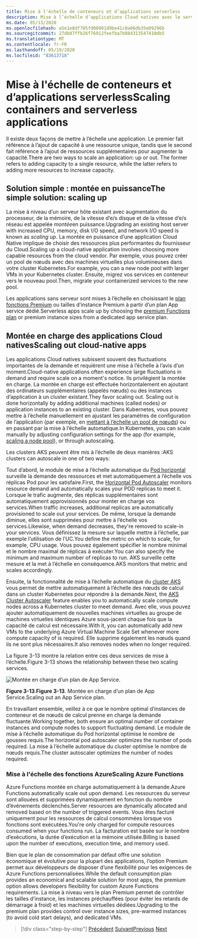 ```yaml
---
title: Mise à l'échelle de conteneurs et d’applications serverless
description: Mise à l’échelle d’applications Cloud natives avec le service Azure Kubernetes pour répondre à la demande de l’utilisateur.
ms.date: 05/13/2020
ms.openlocfilehash: a5e1e8df785fd08901d9be41c0a06db35e09296b
ms.sourcegitcommit: 27db07ffb26f76912feefba7b884313547410db5
ms.translationtype: MT
ms.contentlocale: fr-FR
ms.lasthandoff: 05/19/2020
ms.locfileid: "83613718"
---
```

# <a name="scaling-containers-and-serverless-applications"></a><span data-ttu-id="8b697-103">Mise à l'échelle de conteneurs et d’applications serverless</span><span class="sxs-lookup"><span data-stu-id="8b697-103">Scaling containers and serverless applications</span></span>

<span data-ttu-id="8b697-104">Il existe deux façons de mettre à l’échelle une application. Le premier fait référence à l’ajout de capacité à une ressource unique, tandis que le second fait référence à l’ajout de ressources supplémentaires pour augmenter la capacité.</span><span class="sxs-lookup"><span data-stu-id="8b697-104">There are two ways to scale an application: up or out. The former refers to adding capacity to a single resource, while the latter refers to adding more resources to increase capacity.</span></span>

## <a name="the-simple-solution-scaling-up"></a><span data-ttu-id="8b697-105">Solution simple : montée en puissance</span><span class="sxs-lookup"><span data-stu-id="8b697-105">The simple solution: scaling up</span></span>

<span data-ttu-id="8b697-106">La mise à niveau d’un serveur hôte existant avec augmentation du processeur, de la mémoire, de la vitesse d’e/s disque et de la vitesse d’e/s réseau est appelée *montée*en puissance.</span><span class="sxs-lookup"><span data-stu-id="8b697-106">Upgrading an existing host server with increased CPU, memory, disk I/O speed, and network I/O speed is known as *scaling up*.</span></span> <span data-ttu-id="8b697-107">La montée en puissance d’une application Cloud Native implique de choisir des ressources plus performantes du fournisseur du Cloud.</span><span class="sxs-lookup"><span data-stu-id="8b697-107">Scaling up a cloud-native application involves choosing more capable resources from the cloud vendor.</span></span> <span data-ttu-id="8b697-108">Par exemple, vous pouvez créer un pool de nœuds avec des machines virtuelles plus volumineuses dans votre cluster Kubernetes.</span><span class="sxs-lookup"><span data-stu-id="8b697-108">For example, you can a new node pool with larger VMs in your Kubernetes cluster.</span></span> <span data-ttu-id="8b697-109">Ensuite, migrez vos services en conteneur vers le nouveau pool.</span><span class="sxs-lookup"><span data-stu-id="8b697-109">Then, migrate your containerized services to the new pool.</span></span>

<span data-ttu-id="8b697-110">Les applications sans serveur sont mises à l’échelle en choisissant le [plan fonctions Premium](https://docs.microsoft.com/azure/azure-functions/functions-scale) ou tailles d’instance Premium à partir d’un plan App service dédié.</span><span class="sxs-lookup"><span data-stu-id="8b697-110">Serverless apps scale up by choosing the [premium Functions plan](https://docs.microsoft.com/azure/azure-functions/functions-scale) or premium instance sizes from a dedicated app service plan.</span></span>

## <a name="scaling-out-cloud-native-apps"></a><span data-ttu-id="8b697-111">Montée en charge des applications Cloud natives</span><span class="sxs-lookup"><span data-stu-id="8b697-111">Scaling out cloud-native apps</span></span>

<span data-ttu-id="8b697-112">Les applications Cloud natives subissent souvent des fluctuations importantes de la demande et requièrent une mise à l’échelle à l’avis d’un moment.</span><span class="sxs-lookup"><span data-stu-id="8b697-112">Cloud-native applications often experience large fluctuations in demand and require scale on a moment's notice.</span></span> <span data-ttu-id="8b697-113">Ils privilégient la montée en charge. La montée en charge est effectuée horizontalement en ajoutant des ordinateurs supplémentaires (appelés nœuds) ou des instances d’application à un cluster existant.</span><span class="sxs-lookup"><span data-stu-id="8b697-113">They favor scaling out. Scaling out is done horizontally by adding additional machines (called nodes) or application instances to an existing cluster.</span></span> <span data-ttu-id="8b697-114">Dans Kubernetes, vous pouvez mettre à l’échelle manuellement en ajustant les paramètres de configuration de l’application (par exemple, en [mettant à l’échelle un pool de nœuds](https://docs.microsoft.com/azure/aks/use-multiple-node-pools#scale-a-node-pool-manually)) ou en passant par la mise à l’échelle automatique.</span><span class="sxs-lookup"><span data-stu-id="8b697-114">In Kubernetes, you can scale manually by adjusting configuration settings for the app (for example, [scaling a node pool](https://docs.microsoft.com/azure/aks/use-multiple-node-pools#scale-a-node-pool-manually)), or through autoscaling.</span></span>

<span data-ttu-id="8b697-115">Les clusters AKS peuvent être mis à l’échelle de deux manières :</span><span class="sxs-lookup"><span data-stu-id="8b697-115">AKS clusters can autoscale in one of two ways:</span></span>

<span data-ttu-id="8b697-116">Tout d’abord, le module de mise à l’échelle automatique du [Pod horizontal](https://docs.microsoft.com/azure/aks/tutorial-kubernetes-scale#autoscale-pods) surveille la demande des ressources et met automatiquement à l’échelle vos réplicas Pod pour les satisfaire.</span><span class="sxs-lookup"><span data-stu-id="8b697-116">First, the [Horizontal Pod Autoscaler](https://docs.microsoft.com/azure/aks/tutorial-kubernetes-scale#autoscale-pods) monitors resource demand and automatically scales your POD replicas to meet it.</span></span> <span data-ttu-id="8b697-117">Lorsque le trafic augmente, des réplicas supplémentaires sont automatiquement approvisionnés pour monter en charge vos services.</span><span class="sxs-lookup"><span data-stu-id="8b697-117">When traffic increases, additional replicas are automatically provisioned to scale out your services.</span></span> <span data-ttu-id="8b697-118">De même, lorsque la demande diminue, elles sont supprimées pour mettre à l’échelle vos services.</span><span class="sxs-lookup"><span data-stu-id="8b697-118">Likewise, when demand decreases, they're removed to scale-in your services.</span></span> <span data-ttu-id="8b697-119">Vous définissez la mesure sur laquelle mettre à l’échelle, par exemple l’utilisation de l’UC.</span><span class="sxs-lookup"><span data-stu-id="8b697-119">You define the metric on which to scale, for example, CPU usage.</span></span> <span data-ttu-id="8b697-120">Vous pouvez également spécifier le nombre minimal et le nombre maximal de réplicas à exécuter.</span><span class="sxs-lookup"><span data-stu-id="8b697-120">You can also specify the minimum and maximum number of replicas to run.</span></span> <span data-ttu-id="8b697-121">AKS surveille cette mesure et la met à l’échelle en conséquence.</span><span class="sxs-lookup"><span data-stu-id="8b697-121">AKS monitors that metric and scales accordingly.</span></span>

<span data-ttu-id="8b697-122">Ensuite, la fonctionnalité de mise à l’échelle automatique du [cluster AKS](https://docs.microsoft.com/azure/aks/cluster-autoscaler) vous permet de mettre automatiquement à l’échelle des nœuds de calcul dans un cluster Kubernetes pour répondre à la demande.</span><span class="sxs-lookup"><span data-stu-id="8b697-122">Next, the [AKS Cluster Autoscaler](https://docs.microsoft.com/azure/aks/cluster-autoscaler) feature enables you to automatically scale compute nodes across a Kubernetes cluster to meet demand.</span></span> <span data-ttu-id="8b697-123">Avec elle, vous pouvez ajouter automatiquement de nouvelles machines virtuelles au groupe de machines virtuelles identiques Azure sous-jacent chaque fois que la capacité de calcul est nécessaire.</span><span class="sxs-lookup"><span data-stu-id="8b697-123">With it, you can automatically add new VMs to the underlying Azure Virtual Machine Scale Set whenever more compute capacity of is required.</span></span> <span data-ttu-id="8b697-124">Elle supprime également les nœuds quand ils ne sont plus nécessaires.</span><span class="sxs-lookup"><span data-stu-id="8b697-124">It also removes nodes when no longer required.</span></span>

<span data-ttu-id="8b697-125">La figure 3-13 montre la relation entre ces deux services de mise à l’échelle.</span><span class="sxs-lookup"><span data-stu-id="8b697-125">Figure 3-13 shows the relationship between these two scaling services.</span></span>

![Montée en charge d’un plan de App Service.](./media/aks-cluster-autoscaler.png)

<span data-ttu-id="8b697-127">**Figure 3-13**.</span><span class="sxs-lookup"><span data-stu-id="8b697-127">**Figure 3-13**.</span></span> <span data-ttu-id="8b697-128">Montée en charge d’un plan de App Service.</span><span class="sxs-lookup"><span data-stu-id="8b697-128">Scaling out an App Service plan.</span></span>

<span data-ttu-id="8b697-129">En travaillant ensemble, veillez à ce que le nombre optimal d’instances de conteneur et de nœuds de calcul prenne en charge la demande fluctuante.</span><span class="sxs-lookup"><span data-stu-id="8b697-129">Working together, both ensure an optimal number of container instances and compute nodes to support fluctuating demand.</span></span> <span data-ttu-id="8b697-130">Le module de mise à l’échelle automatique du Pod horizontal optimise le nombre de gousses requis.</span><span class="sxs-lookup"><span data-stu-id="8b697-130">The horizontal pod autoscaler optimizes the number of pods required.</span></span> <span data-ttu-id="8b697-131">La mise à l’échelle automatique du cluster optimise le nombre de nœuds requis.</span><span class="sxs-lookup"><span data-stu-id="8b697-131">The cluster autoscaler optimizes the number of nodes required.</span></span>

### <a name="scaling-azure-functions"></a><span data-ttu-id="8b697-132">Mise à l'échelle des fonctions Azure</span><span class="sxs-lookup"><span data-stu-id="8b697-132">Scaling Azure Functions</span></span>

<span data-ttu-id="8b697-133">Azure Functions montée en charge automatiquement à la demande.</span><span class="sxs-lookup"><span data-stu-id="8b697-133">Azure Functions automatically scale out upon demand.</span></span> <span data-ttu-id="8b697-134">Les ressources du serveur sont allouées et supprimées dynamiquement en fonction du nombre d’événements déclenchés.</span><span class="sxs-lookup"><span data-stu-id="8b697-134">Server resources are dynamically allocated and removed based on the number of triggered events.</span></span> <span data-ttu-id="8b697-135">Vous êtes facturé uniquement pour les ressources de calcul consommées lorsque vos fonctions sont exécutées.</span><span class="sxs-lookup"><span data-stu-id="8b697-135">You're only charged for compute resources consumed when your functions run.</span></span> <span data-ttu-id="8b697-136">La facturation est basée sur le nombre d’exécutions, la durée d’exécution et la mémoire utilisée.</span><span class="sxs-lookup"><span data-stu-id="8b697-136">Billing is based upon the number of executions, execution time, and memory used.</span></span>

<span data-ttu-id="8b697-137">Bien que le plan de consommation par défaut offre une solution économique et évolutive pour la plupart des applications, l’option Premium permet aux développeurs de disposer d’une flexibilité pour les exigences de Azure Functions personnalisées.</span><span class="sxs-lookup"><span data-stu-id="8b697-137">While the default consumption plan provides an economical and scalable solution for most apps, the premium option allows developers flexibility for custom Azure Functions requirements.</span></span> <span data-ttu-id="8b697-138">La mise à niveau vers le plan Premium permet de contrôler les tailles d’instance, les instances préchauffées (pour éviter les retards de démarrage à froid) et les machines virtuelles dédiées.</span><span class="sxs-lookup"><span data-stu-id="8b697-138">Upgrading to the premium plan provides control over instance sizes, pre-warmed instances (to avoid cold start delays), and dedicated VMs.</span></span>

>[!div class="step-by-step"]
><span data-ttu-id="8b697-139">[Précédent](deploy-containers-azure.md) 
> [Suivant](other-deployment-options.md)</span><span class="sxs-lookup"><span data-stu-id="8b697-139">[Previous](deploy-containers-azure.md)
[Next](other-deployment-options.md)</span></span>
